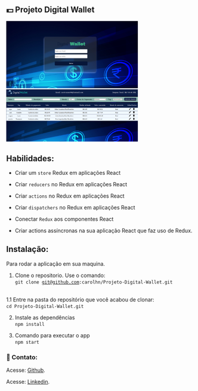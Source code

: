 ## 💵️ Projeto Digital Wallet

<img src="https://github.com/carolhn/Projeto-Digital-Wallet/blob/main/imagem.png?raw=true" alt="imagem.png" style="max-width: 70%;">
<br>
<img src="https://github.com/carolhn/Projeto-Digital-Wallet/blob/main/imagem1.png?raw=true" alt="imagem2.png" style="max-width: 70%;">

## Habilidades:

  * Criar um `store` Redux em aplicações React

  * Criar `reducers` no Redux em aplicações React

  * Criar `actions` no Redux em aplicações React

  * Criar `dispatchers` no Redux em aplicações React

  * Conectar `Redux` aos componentes React

  * Criar actions assíncronas na sua aplicação React que faz uso de Redux.

## Instalação:
Para rodar a aplicação em sua maquina.

1. Clone o repositorio. Use o comando:</br>
<code>git clone git@github.com:carolhn/Projeto-Digital-Wallet.git</code></br>
</br>
1.1 Entre na pasta do repositório que você acabou de clonar:</br>
<code>cd Projeto-Digital-Wallet.git</code>

2. Instale as dependências</br>
<code>npm install</code>

3. Comando para executar o app</br>
<code>npm start</code>

### 🔗 Contato:

<p>Acesse: <a href="https://github.com/carolhn" target="_blank" rel="noopener noreferrer">Github</a>.</p>

<p>Acesse: <a href="https://www.linkedin.com/in/caroline-nunes-desenvolvimento-fullstack/" target="_blank" rel="noopener noreferrer">Linkedin</a>.</p>
